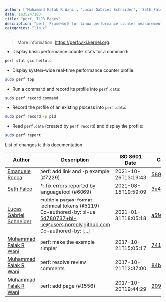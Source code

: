 ```yaml
---
author: ['Muhammad Falak R Wani', 'Lucas Gabriel Schneider', 'Seth Falco', 'Emanuele Rocca']
date: 1635247183
title: "perf, TLDR Pages"
description: "perf, Framework for Linux performance counter measurements."
categories: "linux"
---
```

> More information: <https://perf.wiki.kernel.org>.

- Display basic performance counter stats for a command:

```bash
perf stat gcc hello.c
```

- Display system-wide real-time performance counter profile:

```bash
sudo perf top
```

- Run a command and record its profile into `perf.data`:

```bash
sudo perf record command
```

- Record the profile of an existing process into `perf.data`:

```bash
sudo perf record -p pid
```

- Read `perf.data` (created by `perf record`) and display the profile:

```bash
sudo perf report
```
List of changes to this documentation


Author | Description | ISO 8601 Date | GitHub link
------|-----|-----|-----
[Emanuele Rocca](mailto:ema@linux.it) | perf: add link and -p example (#7229) | 2021-10-26T13:19:43 | [5890df364101](https://github.com/tldr-pages/tldr/commit/5890df364101d3250f4f5a2aeb5c9da9b4c95fb9)
[Seth Falco](mailto:seth@falco.fun) | *: fix errors reported by languagetool (#6069) | 2021-08-15T19:59:09 | [3e4c519004a4](https://github.com/tldr-pages/tldr/commit/3e4c519004a471c861cdc609fd7239ee3355671c)
[Lucas Gabriel Schneider](mailto:casdpa@gmail.com) | multiple pages: format technical tokens (#5119) Co-authored-by: bl-ue <54780737+bl-ue@users.noreply.github.com> Co-authored-by: [...] | 2021-01-31T18:05:18 | [a5fe31bc47ae](https://github.com/tldr-pages/tldr/commit/a5fe31bc47aece3efa5e66b52b3cf384f27d5d72)
[Muhammad Falak R Wani](mailto:falakreyaz@gmail.com) | perf: make the example simpler | 2017-10-21T15:05:17 | [741fcf1b5821](https://github.com/tldr-pages/tldr/commit/741fcf1b5821d694868586051630fe2582675bb0)
[Muhammad Falak R Wani](mailto:falakreyaz@gmail.com) | perf: resolve review comments | 2017-10-21T12:37:00 | [84bcef29a17d](https://github.com/tldr-pages/tldr/commit/84bcef29a17d817f7a4f14cbd3ee1447ff702a8f)
[Muhammad Falak R Wani](mailto:falakreyaz@gmail.com) | perf: add page (#1556) | 2017-10-20T19:44:29 | [209fcdad91f4](https://github.com/tldr-pages/tldr/commit/209fcdad91f4d18b87e19787a6c6919fc4c2c191)

